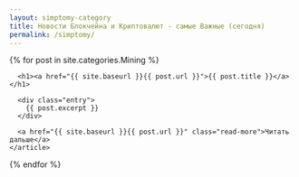 ```yaml
---
layout: simptomy-category
title: Новости Блокчейна и Криптовалют - самые Важные (сегодня)
permalink: /simptomy/
---
```




<div class="posts">
{% for post in site.categories.Mining %}
    <article class="post">

      <h1><a href="{{ site.baseurl }}{{ post.url }}">{{ post.title }}</a></h1>

      <div class="entry">
        {{ post.excerpt }}
      </div>

      <a href="{{ site.baseurl }}{{ post.url }}" class="read-more">Читать дальше</a>
    </article>
  {% endfor %}
</div>

